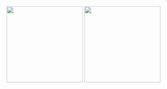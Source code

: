 <div align="center">
  <img height="200px" src="https://github-readme-stats.vercel.app/api?username=ThiagoIanuch&theme=great-gatsby&show_icons=true"> 
  <img height="200px" src="https://github-readme-stats.vercel.app/api/top-langs/?username=ThiagoIanuch&langs_count=10&theme=great-gatsby&layout=compact"> 
</div>
